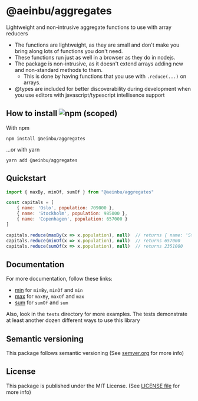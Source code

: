 # @aeinbu/aggregates

Lightweight and non-intrusive aggregate functions to use with array reducers

- The functions are lightweight, as they are small and don't make you bring along lots of functions you don't need.
- These functions run just as well in a browser as they do in nodejs.
- The package is non-intrusive, as it doesn't extend arrays adding new and non-standard methods to them.
  - This is done by having functions that you use with `.reduce(...)` on arrays.
- @types are included for better discoverability during development when you use editors with javascript/typescript intellisence support


## How to install <img alt="npm (scoped)" src="https://img.shields.io/npm/v/@aeinbu/aggregates">

With npm
```shell
npm install @aeinbu/aggregates
```
...or with yarn
```shell
yarn add @aeinbu/aggregates
```

## Quickstart
```javascript
import { maxBy, minOf, sumOf } from "@aeinbu/aggregates"

const capitals = [
    { name: 'Oslo', population: 709000 },
    { name: 'Stockholm', population: 985000 },
    { name: 'Copenhagen', population: 657000 }
]

capitals.reduce(maxBy(x => x.population), null)  // returns { name: 'Stockholm', population: 985000 }
capitals.reduce(minOf(x => x.population), null)  // returns 657000
capitals.reduce(sumOf(x => x.population), null)  // returns 2351000
```

## Documentation
For more documentation, follow these links:
- [min](./docs/min.md) for `minBy`, `minOf` and `min`
- [max](./docs/max.md) for `maxBy`, `maxOf` and `max`
- [sum](./docs/sum.md) for `sumOf` and `sum`

Also, look in the `tests` directory for more examples. The tests demonstrate at least another dozen different ways to use this library

## Semantic versioning
This package follows semantic versioning (See [semver.org](https://semver.org) for more info)

## License
This package is published under the MIT License. (See [LICENSE file](/LICENSE) for more info)
